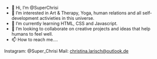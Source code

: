 - 👋 Hi, I’m @SuperChrisi
- 👀 I’m interested in Art & Therapy, Yoga, human relations and all self-development activieties in this universe. 
- 🌱 I’m currently learning HTML, CSS and Javascript.
- 💞️ I’m looking to collaborate on creative projects and ideas that help humans to feel well. 
- 📫 How to reach me....

Instagram: @Super_Chrisi
Mail:      christina.larisch@outlook.de

<!---
SuperChrisi/SuperChrisi is a ✨ special ✨ repository because its `README.md` (this file) appears on your GitHub profile.
You can click the Preview link to take a look at your changes.
--->
